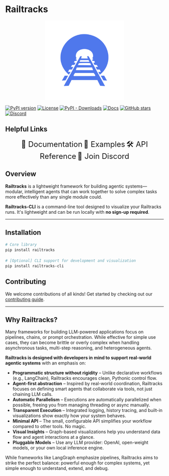 # Railtracks

<p align="center">
    <img alt="Railtracks Logo" src="docs/assets/logo.svg" width="50%">
</p>

[![PyPI version](https://img.shields.io/pypi/v/railtracks?label=release)](https://github.com/RailtownAI/railtracks/releases)
[![License](https://img.shields.io/pypi/l/railtracks)](https://opensource.org/licenses/MIT)
[![PyPI - Downloads](https://img.shields.io/pepy/dt/railtracks)](https://pypistats.org/packages/railtracks)
[![Docs](https://img.shields.io/badge/docs-latest-00BFFF.svg?logo=openbook)](https://railtownai.github.io/railtracks/)
[![GitHub stars](https://img.shields.io/github/stars/RailtownAI/railtracks.svg?style=social&label=Star)](https://github.com/RailtownAI/railtracks)
[![Discord](https://img.shields.io/badge/Discord-Join-5865F2?logo=discord&logoColor=white)](https://discord.gg/h5ZcahDc)

## Helpful Links
<p align="center">
  <a href="https://railtownai.github.io/railtracks/" style="font-size: 24px; text-decoration: none;">📘 Documentation</a>
  <a href="https://github.com/RailtownAI/railtracks/tree/main/examples/rt_basics" style="font-size: 24px; text-decoration: none;">🚀 Examples</a>
  <a href="https://railtownai.github.io/railtracks/api_reference" style="font-size: 24px; text-decoration: none;">🛠 API Reference</a>
  <a href="https://discord.gg/h5ZcahDc" style="font-size: 24px; text-decoration: none;">💬 Join Discord</a>
</p>

## Overview

**Railtracks** is a lightweight framework for building agentic systems—modular, intelligent agents that can work together to solve complex tasks more effectively than any single module could.

**Railtracks-CLI** is a command-line tool designed to visualize your Railtracks runs. It's lightweight and can be run locally with **no sign-up required**.

---

## Installation

```bash
# Core library
pip install railtracks

# [Optional] CLI support for development and visualization
pip install railtracks-cli
```

## Contributing

We welcome contributions of all kinds! Get started by checking out our [contributing guide](./CONTRIBUTING.md).

---

## Why Railtracks?

Many frameworks for building LLM-powered applications focus on pipelines, chains, or prompt orchestration. While effective for simple use cases, they can become brittle or overly complex when handling asynchronous tasks, multi-step reasoning, and heterogeneous agents.

**Railtracks is designed with developers in mind to support real-world agentic systems** with an emphasis on:

* **Programmatic structure without rigidity** – Unlike declarative workflows (e.g., LangChain), Railtracks encourages clean, Pythonic control flow.
* **Agent-first abstraction** – Inspired by real-world coordination, Railtracks focuses on defining smart agents that collaborate via tools, not just chaining LLM calls.
* **Automatic Parallelism** – Executions are automatically parallelized when possible, freeing you from managing threading or async manually.
* **Transparent Execution** – Integrated logging, history tracing, and built-in visualizations show exactly how your system behaves.
* **Minimal API** – The small, configurable API simplifies your workflow compared to other tools. No magic.
* **Visual Insights** – Graph-based visualizations help you understand data flow and agent interactions at a glance.
* **Pluggable Models** – Use any LLM provider: OpenAI, open-weight models, or your own local inference engine.

While frameworks like LangGraph emphasize pipelines, Railtracks aims to strike the perfect balance: powerful enough for complex systems, yet simple enough to understand, extend, and debug.
